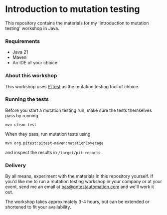 # Introduction to mutation testing

This repository contains the materials for my 'Introduction to mutation testing' workshop in Java.

### Requirements

* Java 21
* Maven
* An IDE of your choice

### About this workshop

This workshop uses [PITest](https://pitest.org) as the mutation testing tool of choice. 

### Running the tests

Before you start a mutation testing run, make sure the tests themselves pass by running

`mvn clean test`

When they pass, run mutation tests using

`mvn org.pitest:pitest-maven:mutationCoverage`

and inspect the results in `/target/pit-reports`.

### Delivery

By all means, experiment with the materials in this repository yourself. If you'd like me to run a mutation testing workshop in your company or at your event, send me an email at bas@ontestautomation.com and we'll work it out.

The workshop takes approximately 3-4 hours, but can be extended or shortened to fit your availability.